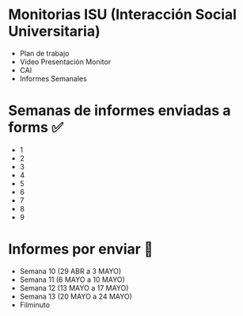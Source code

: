 # Monitorias ISU (Interacción Social Universitaria)
* Plan de trabajo
* Video Presentación Monitor
* CAI
* Informes Semanales
# Semanas de informes enviadas a forms ✅
* 1
* 2
* 3
* 4
* 5
* 6
* 7
* 8
* 9
# Informes por enviar 📌
* Semana 10 (29 ABR a 3 MAYO)
* Semana 11  (6 MAYO a 10 MAYO)
* Semana 12 (13 MAYO a 17 MAYO)
* Semana 13  (20 MAYO a 24 MAYO)
* Filminuto
